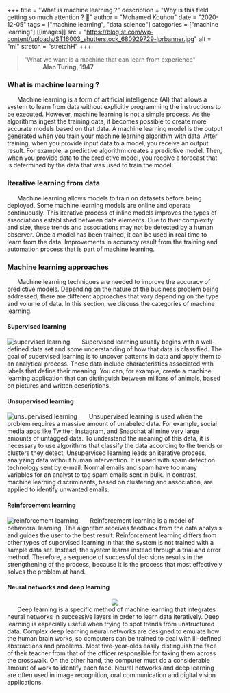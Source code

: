 +++
title = "What is machine learning ?"
description = "Why is this field getting so much attention ? 🤔"
author = "Mohamed Kouhou"
date = "2020-12-05"
tags = ["machine learning", "data science"]
categories = ["machine learning"]
[[images]]
  src = "https://blog.st.com/wp-content/uploads/ST16003_shutterstock_680929729-lprbanner.jpg"
  alt = "ml"
  stretch = "stretchH"
+++

 > "What we want is a machine that can learn from experience"  
 > &nbsp;&nbsp;&nbsp;&nbsp;&nbsp;&nbsp; &nbsp;&nbsp;&nbsp; **Alan Turing, 1947**  

### What is machine learning ?
&nbsp;&nbsp;&nbsp;&nbsp;&nbsp;&nbsp;Machine learning is a form of artificial intelligence (AI) that allows a system to learn from data without explicitly programming the instructions to be executed. However, machine learning is not a simple process. As the algorithms ingest the training data, it becomes possible to create more accurate models based on that data. A machine learning model is the output generated when you train your machine learning algorithm with data. After training, when you provide input data to a model, you receive an output result. For example, a predictive algorithm creates a predictive model. Then, when you provide data to the predictive model, you receive a forecast that is determined by the data that was used to train the model.

### Iterative learning from data
&nbsp;&nbsp;&nbsp;&nbsp;&nbsp;&nbsp;Machine learning allows models to train on datasets before being deployed. Some machine learning models are online and operate continuously. This iterative process of inline models improves the types of associations established between data elements. Due to their complexity and size, these trends and associations may not be detected by a human observer. Once a model has been trained, it can be used in real time to learn from the data. Improvements in accuracy result from the training and automation process that is part of machine learning.

### Machine learning approaches
&nbsp;&nbsp;&nbsp;&nbsp;&nbsp;&nbsp;Machine learning techniques are needed to improve the accuracy of predictive models. Depending on the nature of the business problem being addressed, there are different approaches that vary depending on the type and volume of data. In this section, we discuss the categories of machine learning.
#### Supervised learning
![supervised learning](https://bigdata-madesimple.com/wp-content/uploads/2018/02/Machine-Learning-Explained1.png)
&nbsp;&nbsp;&nbsp;&nbsp;&nbsp;&nbsp;Supervised learning usually begins with a well-defined data set and some understanding of how that data is classified. The goal of supervised learning is to uncover patterns in data and apply them to an analytical process. These data include characteristics associated with labels that define their meaning. You can, for example, create a machine learning application that can distinguish between millions of animals, based on pictures and written descriptions.
#### Unsupervised learning
![unsupervised learning](https://bigdata-madesimple.com/wp-content/uploads/2018/02/Machine-Learning-Explained2.png)
&nbsp;&nbsp;&nbsp;&nbsp;&nbsp;&nbsp;Unsupervised learning is used when the problem requires a massive amount of unlabeled data. For example, social media apps like Twitter, Instagram, and Snapchat all mine very large amounts of untagged data. To understand the meaning of this data, it is necessary to use algorithms that classify the data according to the trends or clusters they detect. Unsupervised learning leads an iterative process, analyzing data without human intervention. It is used with spam detection technology sent by e-mail. Normal emails and spam have too many variables for an analyst to tag spam emails sent in bulk. In contrast, machine learning discriminants, based on clustering and association, are applied to identify unwanted emails.
#### Reinforcement learning
![reinforcement learning](https://bigdata-madesimple.com/wp-content/uploads/2018/02/Machine-Learning-Explained3.png)
&nbsp;&nbsp;&nbsp;&nbsp;&nbsp;&nbsp;Reinforcement learning is a model of behavioral learning. The algorithm receives feedback from the data analysis and guides the user to the best result. Reinforcement learning differs from other types of supervised learning in that the system is not trained with a sample data set. Instead, the system learns instead through a trial and error method. Therefore, a sequence of successful decisions results in the strengthening of the process, because it is the process that most effectively solves the problem at hand.
#### Neural networks and deep learning
<center><img src="https://miro.medium.com/max/453/1*51D0MqtqHu3h2vTE5oJ-7g.png"></center>  
&nbsp;&nbsp;&nbsp;&nbsp;&nbsp;&nbsp;Deep learning is a specific method of machine learning that integrates neural networks in successive layers in order to learn data iteratively. Deep learning is especially useful when trying to spot trends from unstructured data. Complex deep learning neural networks are designed to emulate how the human brain works, so computers can be trained to deal with ill-defined abstractions and problems. Most five-year-olds easily distinguish the face of their teacher from that of the officer responsible for taking them across the crosswalk. On the other hand, the computer must do a considerable amount of work to identify each face. Neural networks and deep learning are often used in image recognition, oral communication and digital vision applications.